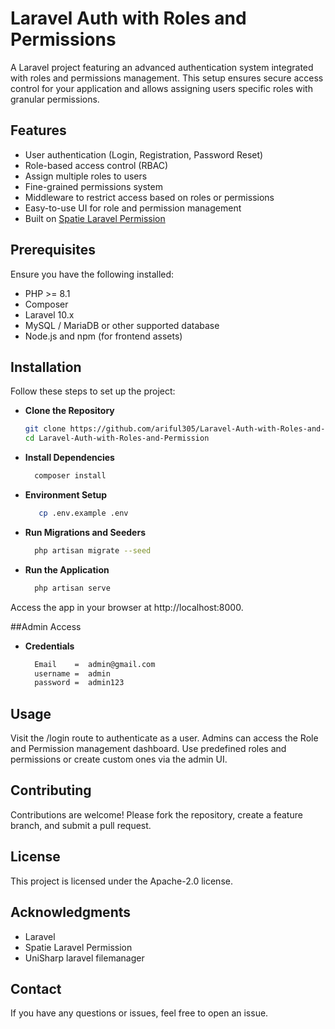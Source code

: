# Laravel Auth with Roles and Permissions

A Laravel project featuring an advanced authentication system integrated with roles and permissions management. This setup ensures secure access control for your application and allows assigning users specific roles with granular permissions.

## Features
- User authentication (Login, Registration, Password Reset)
- Role-based access control (RBAC)
- Assign multiple roles to users
- Fine-grained permissions system
- Middleware to restrict access based on roles or permissions
- Easy-to-use UI for role and permission management
- Built on [Spatie Laravel Permission](https://spatie.be/docs/laravel-permission/)

## Prerequisites
Ensure you have the following installed:
- PHP >= 8.1
- Composer
- Laravel 10.x
- MySQL / MariaDB or other supported database
- Node.js and npm (for frontend assets)

## Installation
Follow these steps to set up the project:

-  **Clone the Repository**
   ```bash
   git clone https://github.com/ariful305/Laravel-Auth-with-Roles-and-Permission.git
   cd Laravel-Auth-with-Roles-and-Permission
   ```
- **Install Dependencies**
  ```bash
    composer install   
  ```
- **Environment Setup**
  ```bash
     cp .env.example .env
  ```
- **Run Migrations and Seeders**
  ```bash
    php artisan migrate --seed
  ```
- **Run the Application**
  ```bash
    php artisan serve
  ```

Access the app in your browser at http://localhost:8000.

##Admin Access

- **Credentials**
  ```bash
    Email    =  admin@gmail.com
    username =  admin
    password =  admin123
  ```

## Usage
Visit the /login route to authenticate as a user.
Admins can access the Role and Permission management dashboard.
Use predefined roles and permissions or create custom ones via the admin UI.

## Contributing
Contributions are welcome! Please fork the repository, create a feature branch, and submit a pull request.

## License
This project is licensed under the Apache-2.0 license.

## Acknowledgments
- Laravel
- Spatie Laravel Permission
- UniSharp laravel filemanager

## Contact
If you have any questions or issues, feel free to open an issue.
